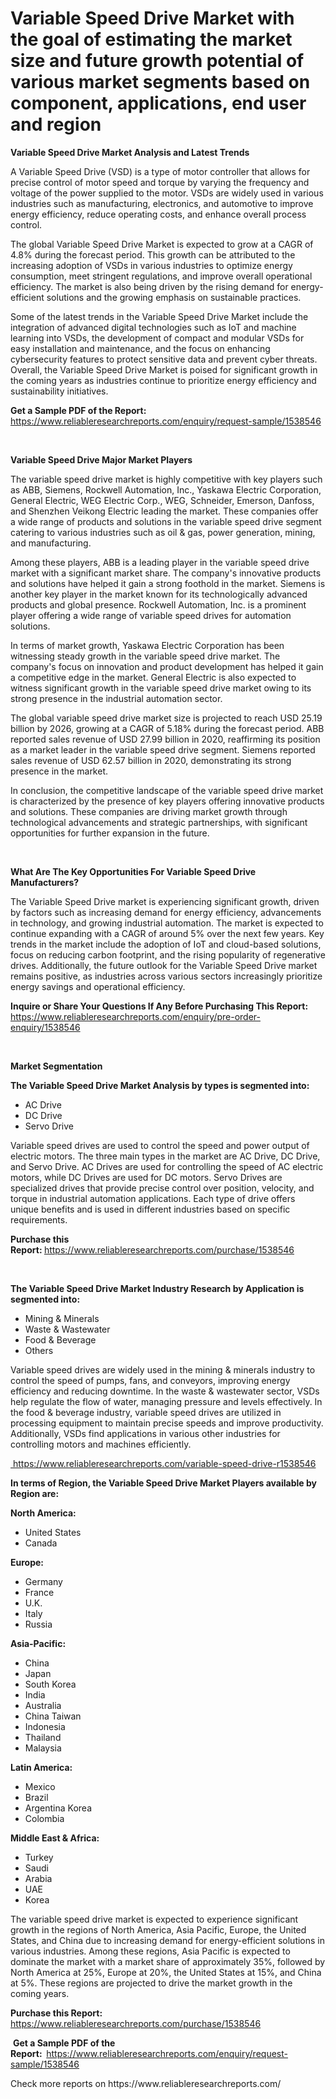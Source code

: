 <p><h1>Variable Speed Drive Market with the goal of estimating the market size and future growth potential of various market segments based on component, applications, end user and region</h1></p><p><strong>Variable Speed Drive Market Analysis and Latest Trends</strong></p>
<p><p>A Variable Speed Drive (VSD) is a type of motor controller that allows for precise control of motor speed and torque by varying the frequency and voltage of the power supplied to the motor. VSDs are widely used in various industries such as manufacturing, electronics, and automotive to improve energy efficiency, reduce operating costs, and enhance overall process control.</p><p>The global Variable Speed Drive Market is expected to grow at a CAGR of 4.8% during the forecast period. This growth can be attributed to the increasing adoption of VSDs in various industries to optimize energy consumption, meet stringent regulations, and improve overall operational efficiency. The market is also being driven by the rising demand for energy-efficient solutions and the growing emphasis on sustainable practices.</p><p>Some of the latest trends in the Variable Speed Drive Market include the integration of advanced digital technologies such as IoT and machine learning into VSDs, the development of compact and modular VSDs for easy installation and maintenance, and the focus on enhancing cybersecurity features to protect sensitive data and prevent cyber threats. Overall, the Variable Speed Drive Market is poised for significant growth in the coming years as industries continue to prioritize energy efficiency and sustainability initiatives.</p></p>
<p><strong>Get a Sample PDF of the Report:&nbsp;</strong> <a href="https://www.reliableresearchreports.com/enquiry/request-sample/1538546">https://www.reliableresearchreports.com/enquiry/request-sample/1538546</a></p>
<p>&nbsp;</p>
<p><strong>Variable Speed Drive Major Market Players</strong></p>
<p><p>The variable speed drive market is highly competitive with key players such as ABB, Siemens, Rockwell Automation, Inc., Yaskawa Electric Corporation, General Electric, WEG Electric Corp., WEG, Schneider, Emerson, Danfoss, and Shenzhen Veikong Electric leading the market. These companies offer a wide range of products and solutions in the variable speed drive segment catering to various industries such as oil & gas, power generation, mining, and manufacturing.</p><p>Among these players, ABB is a leading player in the variable speed drive market with a significant market share. The company's innovative products and solutions have helped it gain a strong foothold in the market. Siemens is another key player in the market known for its technologically advanced products and global presence. Rockwell Automation, Inc. is a prominent player offering a wide range of variable speed drives for automation solutions.</p><p>In terms of market growth, Yaskawa Electric Corporation has been witnessing steady growth in the variable speed drive market. The company's focus on innovation and product development has helped it gain a competitive edge in the market. General Electric is also expected to witness significant growth in the variable speed drive market owing to its strong presence in the industrial automation sector.</p><p>The global variable speed drive market size is projected to reach USD 25.19 billion by 2026, growing at a CAGR of 5.18% during the forecast period. ABB reported sales revenue of USD 27.99 billion in 2020, reaffirming its position as a market leader in the variable speed drive segment. Siemens reported sales revenue of USD 62.57 billion in 2020, demonstrating its strong presence in the market.</p><p>In conclusion, the competitive landscape of the variable speed drive market is characterized by the presence of key players offering innovative products and solutions. These companies are driving market growth through technological advancements and strategic partnerships, with significant opportunities for further expansion in the future.</p></p>
<p>&nbsp;</p>
<p><strong>What Are The Key Opportunities For Variable Speed Drive Manufacturers?</strong></p>
<p><p>The Variable Speed Drive market is experiencing significant growth, driven by factors such as increasing demand for energy efficiency, advancements in technology, and growing industrial automation. The market is expected to continue expanding with a CAGR of around 5% over the next few years. Key trends in the market include the adoption of IoT and cloud-based solutions, focus on reducing carbon footprint, and the rising popularity of regenerative drives. Additionally, the future outlook for the Variable Speed Drive market remains positive, as industries across various sectors increasingly prioritize energy savings and operational efficiency.</p></p>
<p><strong>Inquire or Share Your Questions If Any Before Purchasing This Report:</strong> <a href="https://www.reliableresearchreports.com/enquiry/pre-order-enquiry/1538546">https://www.reliableresearchreports.com/enquiry/pre-order-enquiry/1538546</a></p>
<p>&nbsp;</p>
<p><strong>Market Segmentation</strong></p>
<p><strong>The Variable Speed Drive Market Analysis by types is segmented into:</strong></p>
<p><ul><li>AC Drive</li><li>DC Drive</li><li>Servo Drive</li></ul></p>
<p><p>Variable speed drives are used to control the speed and power output of electric motors. The three main types in the market are AC Drive, DC Drive, and Servo Drive. AC Drives are used for controlling the speed of AC electric motors, while DC Drives are used for DC motors. Servo Drives are specialized drives that provide precise control over position, velocity, and torque in industrial automation applications. Each type of drive offers unique benefits and is used in different industries based on specific requirements.</p></p>
<p><strong>Purchase this Report:&nbsp;</strong><a href="https://www.reliableresearchreports.com/purchase/1538546">https://www.reliableresearchreports.com/purchase/1538546</a></p>
<p>&nbsp;</p>
<p><strong>The Variable Speed Drive Market Industry Research by Application is segmented into:</strong></p>
<p><ul><li>Mining & Minerals</li><li>Waste & Wastewater</li><li>Food & Beverage</li><li>Others</li></ul></p>
<p><p>Variable speed drives are widely used in the mining & minerals industry to control the speed of pumps, fans, and conveyors, improving energy efficiency and reducing downtime. In the waste & wastewater sector, VSDs help regulate the flow of water, managing pressure and levels effectively. In the food & beverage industry, variable speed drives are utilized in processing equipment to maintain precise speeds and improve productivity. Additionally, VSDs find applications in various other industries for controlling motors and machines efficiently.</p></p>
<p><a href="https://www.reliableresearchreports.com/variable-speed-drive-r1538546">&nbsp;https://www.reliableresearchreports.com/variable-speed-drive-r1538546</a></p>
<p><strong>In terms of Region, the Variable Speed Drive Market Players available by Region are:</strong></p>
<p>
    <p> <strong> North America: </strong>
        <ul>
            <li>United States</li>
            <li>Canada</li>
        </ul>
        </p> 
    <p> <strong> Europe: </strong>
        <ul>
            <li>Germany</li>
            <li>France</li>
            <li>U.K.</li>
            <li>Italy</li>
            <li>Russia</li>
        </ul>
        </p> 
    <p> <strong> Asia-Pacific: </strong>
        <ul>
            <li>China</li>
            <li>Japan</li>
            <li>South Korea</li>
            <li>India</li>
            <li>Australia</li>
            <li>China Taiwan</li>
            <li>Indonesia</li>
            <li>Thailand</li>
            <li>Malaysia</li>
        </ul>
        </p> 
    <p> <strong> Latin America: </strong>
        <ul>
            <li>Mexico</li>
            <li>Brazil</li>
            <li>Argentina Korea</li>
            <li>Colombia</li>
        </ul>
        </p> 
    <p> <strong> Middle East & Africa: </strong>
        <ul>
            <li>Turkey</li>
            <li>Saudi</li>
            <li>Arabia</li>
            <li>UAE</li>
            <li>Korea</li>
        </ul>
    </p>
    </p>
<p><p>The variable speed drive market is expected to experience significant growth in the regions of North America, Asia Pacific, Europe, the United States, and China due to increasing demand for energy-efficient solutions in various industries. Among these regions, Asia Pacific is expected to dominate the market with a market share of approximately 35%, followed by North America at 25%, Europe at 20%, the United States at 15%, and China at 5%. These regions are projected to drive the market growth in the coming years.</p></p>
<p><strong>Purchase this Report: </strong><a href="https://www.reliableresearchreports.com/purchase/1538546">https://www.reliableresearchreports.com/purchase/1538546</a></p>
<p>&nbsp;<strong>Get a Sample PDF of the Report:&nbsp;&nbsp;</strong><a href="https://www.reliableresearchreports.com/enquiry/request-sample/1538546">https://www.reliableresearchreports.com/enquiry/request-sample/1538546</a></p>
<p><strong></strong></p>
<p>Check more reports on https://www.reliableresearchreports.com/</p>